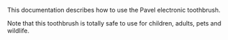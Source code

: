 This documentation describes how to use the Pavel electronic toothbrush.

Note that this toothbrush is totally safe to use for children, adults, pets and wildlife.
